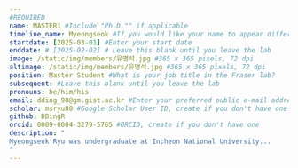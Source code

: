 ```yaml
---
#REQUIRED
name: MASTER1 #Include "Ph.D."" if applicable
timeline_name: Myeongseok #If you would like your name to appear differently on the Lab timeline, fill out this line.
startdate: [2025-03-01] #Enter your start date
enddate: # [2025-02-02] # Leave this blank until you leave the lab
image: /static/img/members/유명석.jpg #365 x 365 pixels, 72 dpi
altimage: /static/img/members/유명석.jpg #365 x 365 pixels, 72 dpi
position: Master Student #What is your job title in the Fraser lab?
subsequent: #Leave this blank until you leave the lab
pronouns: he/him/his
email: dding_98@gm.gist.ac.kr #Enter your preferred public e-mail address
scholar: msryu00 #Google Scholar User ID, create if you don't have one
github: DDingR
orcid: 0009-0004-3279-5765 #ORCID, create if you don't have one
description: "
Myeongseok Ryu was undergraduate at Incheon National University...
"
---
```

